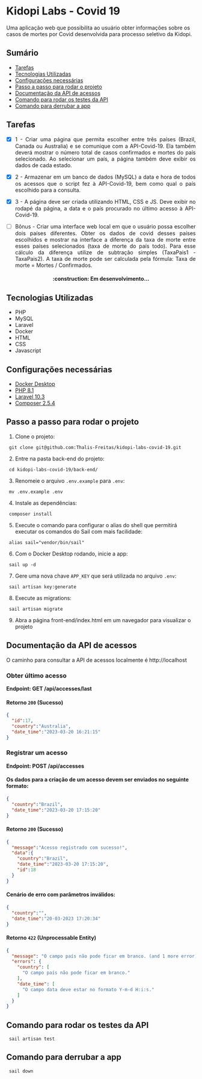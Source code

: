 # Kidopi Labs - Covid 19

Uma aplicação web que possibilita ao usuário obter informações sobre os casos de mortes por Covid desenvolvida para processo seletivo da Kidopi.

## Sumário

  * [Tarefas](#tarefas)
  * [Tecnologias Utilizadas](#tecnologias-utilizadas)
  * [Configurações necessárias](#configurações-necessárias)
  * [Passo a passo para rodar o projeto](#passo-a-passo-para-rodar-o-projeto)
  * [Documentação da API de acessos](#documentação-da-api-de-acessos)
  * [Comando para rodar os testes da API](#comando-para-rodar-os-testes-da-api)
  * [Comando para derrubar a app](#comando-para-derrubar-a-app)

## Tarefas
<div align="justify">

- [x] 1 - Criar uma página que permita escolher entre três países (Brazil, Canada ou Australia) e se comunique com a API-Covid-19. Ela também deverá mostrar o número total de casos confirmados e mortes do país selecionado. Ao selecionar um país, a página também deve exibir os dados de cada estado.

- [x] 2 - Armazenar em um banco de dados (MySQL) a data e hora de todos os acessos que o script fez à API-Covid-19, bem como qual o país escolhido para a consulta.

- [x] 3 - A página deve ser criada utilizando HTML, CSS e JS. Deve exibir no rodapé da página, a data e o país procurado no último acesso à API-Covid-19.

- [ ] Bônus - Criar uma interface web local em que o usuário possa escolher dois países diferentes. Obter os dados de covid desses países escolhidos e mostrar na interface a diferença da taxa de morte entre esses países selecionados (taxa de morte do país todo). Para esse cálculo da diferença utilize de subtração simples (TaxaPais1 - TaxaPais2). A taxa de morte pode ser calculada pela fórmula: Taxa de morte = Mortes / Confirmados.
</div>

<h4 align="center">
:construction: Em desenvolvimento...
</h4>

## Tecnologias Utilizadas

* PHP
* MySQL
* Laravel
* Docker
* HTML
* CSS
* Javascript

## Configurações necessárias

- [Docker Desktop](https://www.docker.com/products/docker-desktop/)
- [PHP 8.1](https://www.php.net/)
- [Laravel 10.3](https://laravel.com/docs/10.x)
- [Composer 2.5.4](https://getcomposer.org/)


## Passo a passo para rodar o projeto

1. Clone o projeto:

```
 git clone git@github.com:Thalis-Freitas/kidopi-labs-covid-19.git
```

2. Entre na pasta back-end do projeto:

```
 cd kidopi-labs-covid-19/back-end/
```

3. Renomeie o arquivo `.env.example` para `.env`:

```
 mv .env.example .env
```

4. Instale as dependências:

```
 composer install
```

5. Execute o comando para configurar o alias do shell que permitirá executar os comandos do Sail com mais facilidade:

```
 alias sail="vendor/bin/sail"
```

6. Com o Docker Desktop rodando, inicie a app:

```
 sail up -d
```


7. Gere uma nova chave `APP_KEY` que será utilizada no arquivo `.env`:

```
 sail artisan key:generate
```

8. Execute as migrations:

```
 sail artisan migrate
```

9. Abra a página front-end/index.html em um navegador para visualizar o projeto

## Documentação da API de acessos

O caminho para consultar a API de acessos localmente é http://localhost

### Obter último acesso

**Endpoint: GET /api/accesses/last**

#### Retorno `200` (Sucesso)

```json
{
  "id":17,
  "country":"Australia",
  "date_time":"2023-03-20 16:21:15"
}
```

### Registrar um acesso

**Endpoint: POST /api/accesses**

#### Os dados para a criação de um acesso devem ser enviados no seguinte formato:

```json
{
  "country":"Brazil",
  "date_time":"2023-03-20 17:15:20"
}
```

#### Retorno `200` (Sucesso)

```json
{
  "message":"Acesso registrado com sucesso!",
  "data":{
    "country":"Brazil",
    "date_time":"2023-03-20 17:15:20",
    "id":18
  }
}
```

#### Cenário de erro com parâmetros inválidos:

```json
{
  "country":"",
  "date_time":"20-03-2023 17:20:34"
}
```

#### Retorno `422` (Unprocessable Entity)

```json
{
  "message": "O campo país não pode ficar em branco. (and 1 more error)",
  "errors": {
    "country": [
      "O campo país não pode ficar em branco."
    ],
    "date_time": [
      "O campo data deve estar no formato Y-m-d H:i:s."
    ]
  }
}
```

## Comando para rodar os testes da API

```
 sail artisan test
```

## Comando para derrubar a app

```
 sail down
```